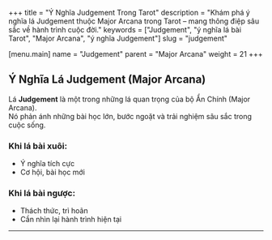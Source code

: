 +++
title = "Ý Nghĩa Judgement Trong Tarot"
description = "Khám phá ý nghĩa lá Judgement thuộc Major Arcana trong Tarot – mang thông điệp sâu sắc về hành trình cuộc đời."
keywords = ["Judgement", "ý nghĩa lá bài Tarot", "Major Arcana", "ý nghĩa Judgement"]
slug = "judgement"

[menu.main]
name = "Judgement"
parent = "Major Arcana"
weight = 21
+++

## Ý Nghĩa Lá Judgement (Major Arcana)

Lá **Judgement** là một trong những lá quan trọng của bộ Ẩn Chính (Major Arcana).  
Nó phản ánh những bài học lớn, bước ngoặt và trải nghiệm sâu sắc trong cuộc sống.

### Khi lá bài xuôi:
- Ý nghĩa tích cực  
- Cơ hội, bài học mới  

### Khi lá bài ngược:
- Thách thức, trì hoãn  
- Cần nhìn lại hành trình hiện tại  

---
